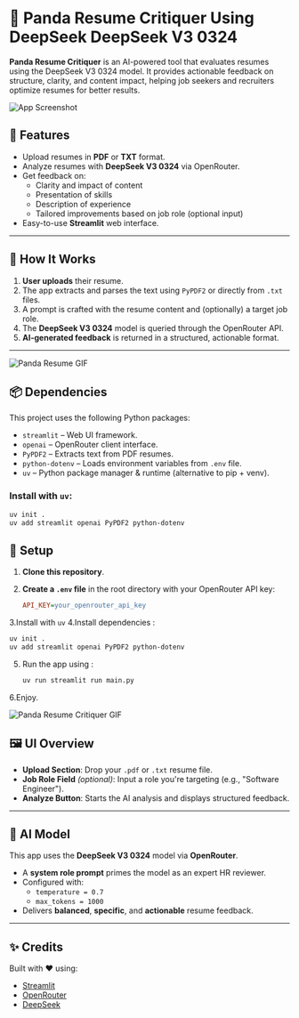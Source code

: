 # 📃 Panda Resume Critiquer Using DeepSeek DeepSeek V3 0324


**Panda Resume Critiquer** is an AI-powered tool that evaluates resumes using the DeepSeek V3 0324 model. It provides actionable feedback on structure, clarity, and content impact, helping job seekers and recruiters optimize resumes for better results.

![App Screenshot](https://github.com/Ahnuf-Karim-Chowdhury/Panda-Resume-Critiquer-Using-DeepSeek-DeepSeek-V3-0324/blob/main/Images/01_upscayl_5x_realesrgan-x4plus.png?raw=true)

## 🚀 Features

- Upload resumes in **PDF** or **TXT** format.
- Analyze resumes with **DeepSeek V3 0324** via OpenRouter.
- Get feedback on:
  - Clarity and impact of content
  - Presentation of skills
  - Description of experience
  - Tailored improvements based on job role (optional input)
- Easy-to-use **Streamlit** web interface.

---

## 🧠 How It Works

1. **User uploads** their resume.
2. The app extracts and parses the text using `PyPDF2` or directly from `.txt` files.
3. A prompt is crafted with the resume content and (optionally) a target job role.
4. The **DeepSeek V3 0324** model is queried through the OpenRouter API.
5. **AI-generated feedback** is returned in a structured, actionable format.

---

![Panda Resume GIF](https://github.com/Ahnuf-Karim-Chowdhury/Panda-Resume-Critiquer-Using-DeepSeek-DeepSeek-V3-0324/blob/main/Images/Panda%20Resume%20-%202K.gif?raw=true)



## 📦 Dependencies

This project uses the following Python packages:

- `streamlit` – Web UI framework.
- `openai` – OpenRouter client interface.
- `PyPDF2` – Extracts text from PDF resumes.
- `python-dotenv` – Loads environment variables from `.env` file.
- `uv` – Python package manager & runtime (alternative to pip + venv).

### Install with `uv`:

```bash
uv init .
uv add streamlit openai PyPDF2 python-dotenv
```

## 🔧 Setup

1. **Clone this repository**.

2. **Create a `.env` file** in the root directory with your OpenRouter API key:

   ```ini
   API_KEY=your_openrouter_api_key
   ```
3.Install with `uv`
4.Install dependencies :
```bash
uv init .
uv add streamlit openai PyPDF2 python-dotenv
```
5. Run the app using :
   ```bash
   uv run streamlit run main.py
   ```
6.Enjoy.

![Panda Resume Critiquer GIF](https://github.com/Ahnuf-Karim-Chowdhury/Panda-Resume-Critiquer-Using-DeepSeek-DeepSeek-V3-0324/blob/main/Images/Panda_Resume_Cretiquer.gif?raw=true)

## 🖼️ UI Overview

- **Upload Section**: Drop your `.pdf` or `.txt` resume file.
- **Job Role Field** *(optional)*: Input a role you're targeting (e.g., "Software Engineer").
- **Analyze Button**: Starts the AI analysis and displays structured feedback.

---

## 🧠 AI Model

This app uses the **DeepSeek V3 0324** model via **OpenRouter**.

- A **system role prompt** primes the model as an expert HR reviewer.
- Configured with:
  - `temperature = 0.7`
  - `max_tokens = 1000`
- Delivers **balanced**, **specific**, and **actionable** resume feedback.
---
## ✨ Credits

Built with ❤️ using:

- [Streamlit](https://streamlit.io/)
- [OpenRouter](https://openrouter.ai/)
- [DeepSeek](https://deepseek.com/)

